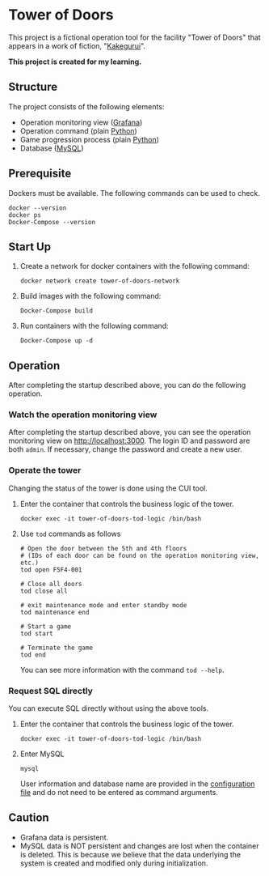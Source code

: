 # Tower of Doors

This project is a fictional operation tool for the facility "Tower of Doors" that appears in a work of fiction, "[Kakegurui](https://ja.wikipedia.org/wiki/%E8%B3%AD%E3%82%B1%E3%82%B0%E3%83%AB%E3%82%A4)".

**This project is created for my learning.**

## Structure

The project consists of the following elements:

- Operation monitoring view ([Grafana](https://grafana.com/))
- Operation command (plain [Python](https://www.python.org/))
- Game progression process (plain [Python](https://www.python.org/))
- Database ([MySQL](https://www.mysql.com/))

## Prerequisite

Dockers must be available. The following commands can be used to check.

```shell
docker --version
docker ps
Docker-Compose --version
```

## Start Up

1. Create a network for docker containers with the following command:

    ```shell
    docker network create tower-of-doors-network

2. Build images with the following command:

    ```shell
    Docker-Compose build 
    ```

3. Run containers with the following command:

    ```shell
    Docker-Compose up -d
    ```

## Operation

After completing the startup described above, you can do the following operation.

### Watch the operation monitoring view

After completing the startup described above, you can see the operation monitoring view on <http://localhost:3000>. The login ID and password are both `admin`. If necessary, change the password and create a new user.

### Operate the tower

Changing the status of the tower is done using the CUI tool.

1. Enter the container that controls the business logic of the tower.

    ```shell
    docker exec -it tower-of-doors-tod-logic /bin/bash
    ```

2. Use `tod` commands as follows

    ```shell
    # Open the door between the 5th and 4th floors
    # (IDs of each door can be found on the operation monitoring view, etc.)
    tod open F5F4-001

    # Close all doors
    tod close all

    # exit maintenance mode and enter standby mode
    tod maintenance end

    # Start a game
    tod start

    # Terminate the game
    tod end
    ```

    You can see more information with the command `tod --help`.

### Request SQL directly

You can execute SQL directly without using the above tools.

1. Enter the container that controls the business logic of the tower.

    ```shell
    docker exec -it tower-of-doors-tod-logic /bin/bash
    ```

2. Enter MySQL

    ```shell
    mysql
    ```

    User information and database name are provided in the [configuration file](tod-logic/root_my.cnf) and do not need to be entered as command arguments.

## Caution

- Grafana data is persistent.
- MySQL data is NOT persistent and changes are lost when the container is deleted. This is because we believe that the data underlying the system is created and modified only during initialization.
